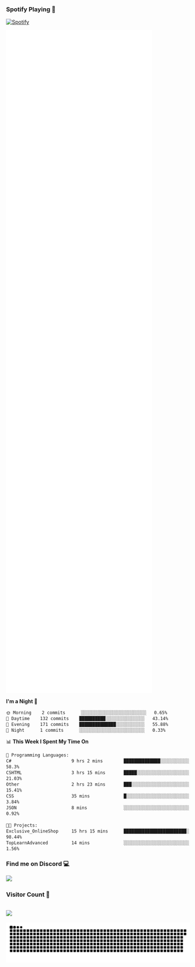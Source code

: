 ### Spotify Playing 🎵
[![Spotify](https://spotify-livestats-callme-milad.vercel.app/api/spotify)](https://open.spotify.com/user/314mrt6dxn5cqoxklh3thbwlr6by)

<img align="center" src="/github-metrics.svg" alt="Metrics" width="400">

<!--START_SECTION:waka-->
**I'm a Night 🦉** 

```text
🌞 Morning    2 commits      ░░░░░░░░░░░░░░░░░░░░░░░░░   0.65% 
🌆 Daytime    132 commits    ██████████░░░░░░░░░░░░░░░   43.14% 
🌃 Evening    171 commits    ██████████████░░░░░░░░░░░   55.88% 
🌙 Night      1 commits      ░░░░░░░░░░░░░░░░░░░░░░░░░   0.33%

```


📊 **This Week I Spent My Time On** 

```text
💬 Programming Languages: 
C#                       9 hrs 2 mins        ██████████████░░░░░░░░░░░   58.3% 
CSHTML                   3 hrs 15 mins       █████░░░░░░░░░░░░░░░░░░░░   21.03% 
Other                    2 hrs 23 mins       ███░░░░░░░░░░░░░░░░░░░░░░   15.41% 
CSS                      35 mins             █░░░░░░░░░░░░░░░░░░░░░░░░   3.84% 
JSON                     8 mins              ░░░░░░░░░░░░░░░░░░░░░░░░░   0.92%

🐱‍💻 Projects: 
Exclusive_OnlineShop     15 hrs 15 mins      ████████████████████████░   98.44% 
TopLearnAdvanced         14 mins             ░░░░░░░░░░░░░░░░░░░░░░░░░   1.56%

```


<!--END_SECTION:waka-->

### Find me on Discord 💻
<a href="https://discord.gg/pQVcABAxAy" rel="nofollow"> 
  <img src="https://discord.c99.nl/widget/theme-3/1001889586626175006.png" data-canonical-src="https://discord.c99.nl/widget/theme-3/1001889586626175006.png" style="max-width: 100%;"></a>

### Visitor Count 🔢
<p align="left"> 
  <br>
  <img src="https://profile-counter.glitch.me/callme-devil/count.svg" />
</p>

<img src="https://github.com/callme-devil/callme-devil/blob/output/github-contribution-grid-snake.svg" alt="snake" style="max-width: 100%;">
